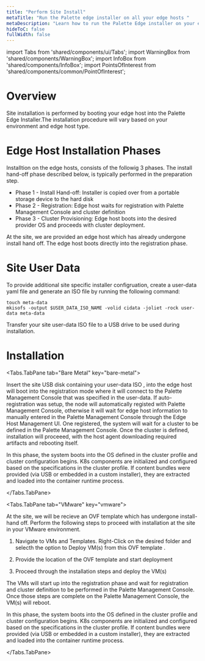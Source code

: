```yaml
---
title: "Perform Site Install"
metaTitle: "Run the Palette edge installer on all your edge hosts "
metaDescription: "Learn how to run the Palette Edge installer on your edge hosts "
hideToC: false
fullWidth: false
---
```


import Tabs from 'shared/components/ui/Tabs';
import WarningBox from 'shared/components/WarningBox';
import InfoBox from 'shared/components/InfoBox';
import PointsOfInterest from 'shared/components/common/PointOfInterest';

# Overview

Site installation is performed by booting your edge host into the Palette Edge Installer.The installation procedure will vary based on your environment and edge host type.

# Edge Host Installation Phases

Installtion on the edge hosts, consists of the followig 3 phases. The install hand-off phase described below, is typically performed in the preparation step.

- Phase 1 - Install Hand-off: Installer is copied over from a portable storage device to the hard disk
- Phase 2 - Registration: Edge host waits for registration with Palette Management Console and cluster definition
- Phase 3 - Cluster Provisioning: Edge host boots into the desired provider OS and proceeds with cluster deployment.

At the site, we are provided an edge host which has already undergone install hand off. The edge host boots directly into the registration phase.

# Site User Data

To provide additional site specific installer configruation, create a user-data yaml file and generate an ISO file by running the following command:

```
touch meta-data
mkisofs -output $USER_DATA_ISO_NAME -volid cidata -joliet -rock user-data meta-data
```

Transfer your site user-data ISO file to a USB drive to be used during installation.

# Installation

<Tabs identifier="environment">

<Tabs.TabPane tab="Bare Metal" key="bare-metal">

Insert the site USB disk containing your user-data ISO , into the  edge host will boot into the registration mode where it will connect to the Palette Management Console that was specified in the user-data. If auto-registration was setup, the node will automatically registed with Palette Management Console, otherwise it will wait for edge host information to manually entered in the Palette Management Console through the Edge Host Management UI.  One registered, the system will wait for a cluster to be defined in the Palette Management Console. Once the cluster is defined, installation will proceeed, with the host agent downloading required artifacts and rebooting itself.

In this phase, the system boots into the OS defined in the cluster profile and cluster configuration begins. K8s components are initialized and configured based on the specifications in the cluster profile. If content bundles were provided (via USB or embedded in a custom installer), they are extracted and loaded into the container runtime process.

</Tabs.TabPane>

<Tabs.TabPane tab="VMware" key="vmware">

At the site, we will be recieve an OVF template which has undergone install-hand off. Perform the following steps to proceed with installation at the site in your VMware environment.

1. Navigate to VMs and Templates. Right-Click on the desired folder and selecth the option to Deploy VM(s) from this OVF template .

2. Provide the location of the OVF template and start deployment

3. Proceed through the installation steps and deploy the VM(s)

The VMs will start up into the registration phase and wait for registration and cluster definition to be performed in the Palette Management Console. Once those steps are complete on the Palette Management Console, the VM(s) will reboot.

In this phase, the system boots into the OS defined in the cluster profile and cluster configuration begins. K8s components are initialized and configured based on the specifications in the cluster profile. If content bundles were provided (via USB or embedded in a custom installer), they are extracted and loaded into the container runtime process.

</Tabs.TabPane>

</Tabs>
